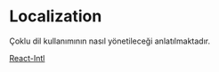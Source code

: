 # Localization

Çoklu dil kullanımının nasıl yönetileceği anlatılmaktadır.

[React-Intl](https://formatjs.io/docs/react-intl/)
